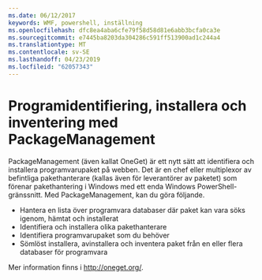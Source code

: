 ```yaml
---
ms.date: 06/12/2017
keywords: WMF, powershell, inställning
ms.openlocfilehash: dfc8ea4aba6cfe79f58d58d81e6abb3bcfa0ca3e
ms.sourcegitcommit: e7445ba8203da304286c591ff513900ad1c244a4
ms.translationtype: MT
ms.contentlocale: sv-SE
ms.lasthandoff: 04/23/2019
ms.locfileid: "62057343"
---
```

# <a name="software-discovery-install-and-inventory-with-packagemanagement"></a>Programidentifiering, installera och inventering med PackageManagement

PackageManagement (även kallat OneGet) är ett nytt sätt att identifiera och installera programvarupaket på webben. Det är en chef eller multiplexor av befintliga pakethanterare (kallas även för leverantörer av paketet) som förenar pakethantering i Windows med ett enda Windows PowerShell-gränssnitt. Med PackageManagement, kan du göra följande.

-   Hantera en lista över programvara databaser där paket kan vara söks igenom, hämtat och installerat
-   Identifiera och installera olika pakethanterare
-   Identifiera programvarupaket som du behöver
-   Sömlöst installera, avinstallera och inventera paket från en eller flera databaser för programvara

Mer information finns i http://oneget.org/.
